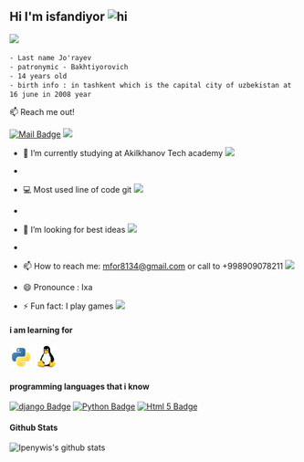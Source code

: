 ## Hi I'm isfandiyor <img src="https://user-images.githubusercontent.com/1303154/88677602-1635ba80-d120-11ea-84d8-d263ba5fc3c0.gif" width="28px" height="28px" alt="hi">
 
<img src="https://camo.githubusercontent.com/cae12fddd9d6982901d82580bdf321d81fb299141098ca1c2d4891870827bf17/68747470733a2f2f6d69726f2e6d656469756d2e636f6d2f6d61782f313336302f302a37513379765349765f7430696f4a2d5a2e676966" widh="206px" height="206">

    - Last name Jo'rayev
    - patronymic - Bakhtiyorovich
    - 14 years old
    - birth info : in tashkent which is the capital city of uzbekistan at 16 june in 2008 year
  


:mailbox: Reach me out!

 [![Mail Badge](https://img.shields.io/badge/-isfandiyor-c0392b?style=flat&labelColor=c0392b&logo=gmail&logoColor=white)](mailto:mfor8134@gmail.com)
 <a href="https://t.me/isfandiyor_org"><img src="https://img.shields.io/badge/telegram-%231FA1F1?style=flat&logo=telegram&logoColor=white"/></a>

<!-- TODO: Add last video link -->

- 🔭 I’m currently studying  at  Akilkhanov Tech academy <img src= "https://media.giphy.com/media/LMt9638dO8dftAjtco/giphy.gif" width="55" heigh="55">
- 
- :computer: Most used line of code  git <img src= "https://media.giphy.com/media/kH1DBkPNyZPOk0BxrM/giphy.gif" width="75">
- 
- 🤔 I’m looking for  best ideas <img src= "https://media.giphy.com/media/3U5rmUswe2y5mJ5lim/giphy.gif" width="75">
- 
- 📫 How to reach me: mfor8134@gmail.com or call to +998909078211 <img src="https://media.giphy.com/media/mbW2nvTE0TUc5IgRMm/giphy.gif" width="45">
  
- 😄 Pronounce :  Ixa
- ⚡ Fun fact: I play games <img src="https://media.giphy.com/media/UtEQ8viTEfCdiAOW4Q/giphy.gif" width="80">
#### i am learning for 
 <img src="https://raw.githubusercontent.com/devicons/devicon/master/icons/python/python-original.svg" alt="python" width="40" height="40"/> <img src="https://raw.githubusercontent.com/devicons/devicon/master/icons/linux/linux-original.svg" alt="linux" width="40" height="40"/>
 
 #### programming languages that i know
 

[![django Badge](https://img.shields.io/badge/Django-092E20?style=for-the-badge&logo=django&logoColor=white)](#)
[![Python Badge]( https://img.shields.io/badge/Python-3776AB?style=for-the-badge&logo=python&logoColor=white)](#)
[![Html 5 Badge]( https://img.shields.io/badge/HTML5-E34F26?style=for-the-badge&logo=html5&logoColor=white )](#)
 


 
 

 

 

 
#### Github Stats

![Ipenywis's github stats](https://github-readme-stats.vercel.app/api?username=dedmayyorr&count_private=true&theme=tokyonight&hide=contribs,prs)

</details>


[reactplaylist]: https://www.youtube.com/watch?v=KxXXEL-k47Y&list=PLvXDmnBbOF7RnYiZvDwl2Pzcs2kfi10wd
[vscodetutorial]: https://www.youtube.com/watch?v=Bkie2ai8qeE&t=8s
[htmltutorial]: https://www.youtube.com/watch?v=VK6MXVxOsws&t=27s
[javascripttutorial]: https://www.youtube.com/watch?v=D-LHKvmX37E
